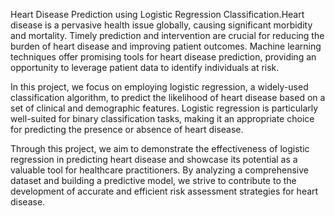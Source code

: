 Heart Disease Prediction using Logistic Regression Classification.Heart disease is a pervasive health issue globally, causing significant morbidity and mortality. Timely prediction and intervention are crucial for reducing the burden of heart disease and improving patient outcomes. Machine learning techniques offer promising tools for heart disease prediction, providing an opportunity to leverage patient data to identify individuals at risk.

In this project, we focus on employing logistic regression, a widely-used classification algorithm, to predict the likelihood of heart disease based on a set of clinical and demographic features. Logistic regression is particularly well-suited for binary classification tasks, making it an appropriate choice for predicting the presence or absence of heart disease.

Through this project, we aim to demonstrate the effectiveness of logistic regression in predicting heart disease and showcase its potential as a valuable tool for healthcare practitioners. By analyzing a comprehensive dataset and building a predictive model, we strive to contribute to the development of accurate and efficient risk assessment strategies for heart disease.
